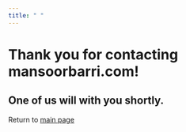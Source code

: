 ```yaml
---
title: " "
---
```


# Thank you for contacting mansoorbarri.com! 
## One of us will with you shortly.

Return to [main page](/)